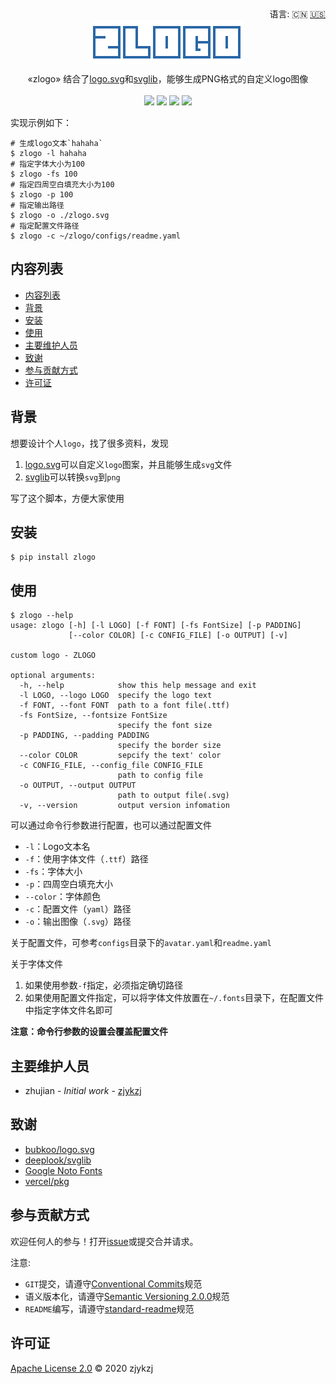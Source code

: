 <div align="right">
  语言:
    🇨🇳
  <a title="英语" href="./README.md">🇺🇸</a>
  <!-- <a title="俄语" href="../ru/README.md">🇷🇺</a> -->
</div>

 <div align="center"><a title="" href="https://github.com/zjykzj/zlogo"><img align="center" src="./imgs/zlogo.png"></a></div>

<p align="center">
  «zlogo» 结合了<a title="bubkoo/logo.svg" href="https://github.com/bubkoo/logo.svg" >logo.svg</a>和<a title="deeplook/svglib" href="https://github.com/deeplook/svglib">svglib</a>，能够生成PNG格式的自定义logo图像
<br>
<br>
  <a href="https://github.com/RichardLitt/standard-readme"><img src="https://img.shields.io/badge/standard--readme-OK-green.svg?style=flat-square"></a>
  <a href="https://conventionalcommits.org"><img src="https://img.shields.io/badge/Conventional%20Commits-1.0.0-yellow.svg"></a>
  <a href="http://commitizen.github.io/cz-cli/"><img src="https://img.shields.io/badge/commitizen-friendly-brightgreen.svg"></a>
  <a href="https://pypi.org/project/zlogo/"><img src="https://img.shields.io/badge/PYPI-ZLOGO-brightgreen"></a>
</p>

实现示例如下：

```
# 生成logo文本`hahaha`
$ zlogo -l hahaha
# 指定字体大小为100
$ zlogo -fs 100
# 指定四周空白填充大小为100
$ zlogo -p 100
# 指定输出路径
$ zlogo -o ./zlogo.svg
# 指定配置文件路径
$ zlogo -c ~/zlogo/configs/readme.yaml
```

## 内容列表

- [内容列表](#内容列表)
- [背景](#背景)
- [安装](#安装)
- [使用](#使用)
- [主要维护人员](#主要维护人员)
- [致谢](#致谢)
- [参与贡献方式](#参与贡献方式)
- [许可证](#许可证)

## 背景

想要设计个人`logo`，找了很多资料，发现

1. [logo.svg](https://github.com/bubkoo/logo.svg)可以自定义`logo`图案，并且能够生成`svg`文件
2. [svglib](https://github.com/deeplook/svglib)可以转换`svg`到`png`
  
写了这个脚本，方便大家使用

## 安装

```
$ pip install zlogo
```

## 使用

```
$ zlogo --help
usage: zlogo [-h] [-l LOGO] [-f FONT] [-fs FontSize] [-p PADDING]
             [--color COLOR] [-c CONFIG_FILE] [-o OUTPUT] [-v]

custom logo - ZLOGO

optional arguments:
  -h, --help            show this help message and exit
  -l LOGO, --logo LOGO  specify the logo text
  -f FONT, --font FONT  path to a font file(.ttf)
  -fs FontSize, --fontsize FontSize
                        specify the font size
  -p PADDING, --padding PADDING
                        specify the border size
  --color COLOR         sepcify the text' color
  -c CONFIG_FILE, --config_file CONFIG_FILE
                        path to config file
  -o OUTPUT, --output OUTPUT
                        path to output file(.svg)
  -v, --version         output version infomation
```

可以通过命令行参数进行配置，也可以通过配置文件

* `-l`：Logo文本名
* `-f`：使用字体文件（`.ttf`）路径
* `-fs`：字体大小
* `-p`：四周空白填充大小
* `--color`：字体颜色
* `-c`：配置文件（`yaml`）路径
* `-o`：输出图像（`.svg`）路径

关于配置文件，可参考`configs`目录下的`avatar.yaml`和`readme.yaml`

关于字体文件

1. 如果使用参数`-f`指定，必须指定确切路径
2. 如果使用配置文件指定，可以将字体文件放置在`~/.fonts`目录下，在配置文件中指定字体文件名即可

**注意：命令行参数的设置会覆盖配置文件**

## 主要维护人员

* zhujian - *Initial work* - [zjykzj](https://github.com/zjykzj)

## 致谢

* [bubkoo/logo.svg](https://github.com/bubkoo/logo.svg)
* [deeplook/svglib](https://github.com/deeplook/svglib)
* [Google Noto Fonts](https://www.google.com/get/noto/)
* [vercel/pkg](https://github.com/vercel/pkg)

## 参与贡献方式

欢迎任何人的参与！打开[issue](https://gitee.com/zjykzj/zlogo/issues)或提交合并请求。

注意:

* `GIT`提交，请遵守[Conventional Commits](https://www.conventionalcommits.org/en/v1.0.0-beta.4/)规范
* 语义版本化，请遵守[Semantic Versioning 2.0.0](https://semver.org)规范
* `README`编写，请遵守[standard-readme](https://github.com/RichardLitt/standard-readme)规范

## 许可证

[Apache License 2.0](LICENSE) © 2020 zjykzj
